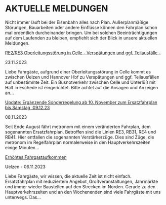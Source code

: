 AKTUELLE MELDUNGEN
==========

Nicht immer läuft bei der Eisenbahn alles nach Plan. Außerplanmäßige Störungen, Bauarbeiten oder andere Einflüsse können den Fahrplan schon mal ordentlich durcheinander bringen. Um bei solchen Beeinträchtigungen auf dem Laufenden zu bleiben, empfiehlt sich der Blick in unsere aktuellen Meldungen.

[RE2/RE3 Oberleitungsstörung in Celle - Verspätungen und ggf. Teilausfälle -](https://www.der-metronom.de/aktuell/re2-re3-oberleitungsstoerung-in-celle-verspaetungen-und-ggf-teilausfaelle/)

 23.11.2023

Liebe Fahrgäste,
aufgrund einer Oberleitungsstörung in Celle kommt es zwischen Uelzen und Hannover Hbf zu Verspätungen und ggf. Teilausfällen auf unbestimmte Zeit. Ein Busnotverkehr zwischen Celle und Unterlüß mit Halt in Eschede ist eingerichtet.
Bitte achtet auf die Ansagen und Anzeigen an...

[Update: Ergänzende Sonderregelung ab 10. November zum Ersatzfahrplan bis Samstag, 09.12.23](https://www.der-metronom.de/aktuell/ersatzfahrplan/)

 08.11.2023

Seit Ende August fährt metronom mit einem veränderten Fahrplan, dem sogenannten Ersatzfahrplan. Betroffen sind die Linien RE3, RB31, RE4 und RB41. Hier entfallen die sogenannten Verstärkerzüge. Dies sind Züge, die metronom im Regelfahrplan normalerweise in den Hauptverkehrszeiten einige Minuten...

[Erhöhtes Fahrgastaufkommen](https://www.der-metronom.de/aktuell/hohes-fahrgastaufkommen/)

 Uelzen - 06.11.2023

Liebe Fahrgäste,
wir wissen, die aktuelle Zeit ist nicht einfach. Ersatzfahrplan mit reduziertem Angebot, Großveranstaltungen, Jahrmärkte und immer wieder Baustellen auf den Strecken im Norden. Gerade zu den Hauptverkehrszeiten und an den Wochenenden sind viele Fahrgäste mit uns unterwegs. Das...
